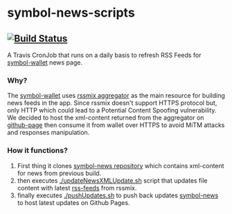 # symbol-news-scripts
## [![Build Status](https://travis-ci.com/nemgrouplimited/symbol-news-scripts.svg?branch=main)](https://travis-ci.com/dev-vibes/symbol-news-scripts)

A Travis CronJob that runs on a daily basis to refresh RSS Feeds for [symbol-wallet](https://github.com/nemgrouplimited/symbol-desktop-wallet) news page.

### Why?
The [symbol-wallet](https://github.com/nemgrouplimited/symbol-desktop-wallet) uses [rssmix aggregator](http://www.rssmix.com/) as the main resource for building news feeds in the app. Since rssmix doesn't support HTTPS protocol but, only HTTP which could lead to a Potential Content Spoofing vulnerability. We decided to host the xml-content returned from the aggregator on [github-page](https://nemgrouplimited.github.io/symbol-news/) then consume it from wallet over HTTPS to avoid MiTM attacks and responses manipulation.

### How it functions?
1. First thing it clones [symbol-news repository](https://github.com/nemgrouplimited/symbol-news) which contains xml-content for news from previous build.
2. then executes [./updateNewsXMLUpdate.sh](https://github.com/dev-vibes/symbol-news-scripts/blob/main/scripts/updateNewsXML.sh) script that updates file content with latest [rss-feeds](http://rssmix.com/u/11801188/rss.xml) from rssmix.
3. finally executes [./pushUpdates.sh](https://github.com/dev-vibes/symbol-news-scripts/blob/main/scripts/pushUpdates.sh) to push back updates [symbol-news](https://github.com/nemgrouplimited/symbol-news) to host latest updates on Github Pages.